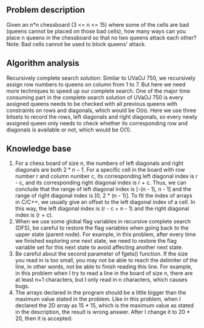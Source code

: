 ## Problem description

Given an n*n chessboard (3 <= n <= 15) where some of the cells are bad (queens cannot be placed on those bad cells), how many ways can you place n queens in the chessboard so that no two queens attack each other? Note: Bad cells cannot be used to block queens' attack.

## Algorithm analysis

Recursively complete search solution:
Similar to UVaOJ 750, we recursively assign row numbers to queens on column from 1 to 7. But here we need more techniques to speed up our complete search.
One of the major time consuming part in the complete search solution of UVaOJ 750 is every assigned queens needs to be checked with all previous queens with constraints on rows and diagonals, which would be O(n). Here we use three bitsets to record the rows, left diagonals and right diagonals, so every newly assigned queen only needs to check whether its corresponding row and diagonals is available or not, which would be O(1).

## Knowledge base

1. For a chess board of size n, the numbers of left diagonals and right diagonals are both $2 * n - 1$. 
   For a specific cell in the board with row number r and column number c, its corresponding left diagonal index is r - c, and its corresponding right diagonal index is r + c.
   Thus, we can conclude that the range of left diagonal index is [-(n - 1), n - 1] and the range of right diagonal index is [0, 2 * (n - 1)].
   To fit the index of arrays in C/C++, we usually give an offset to the left diagonal index of a cell. In this way, the left diagonal index is (r - c + n - 1) and the right diagonal index is (r + c).
2. When we use some global flag variables in recursive complete search (DFS), be careful to restore the flag variables when going back to the upper state (parent node).
   For example, in this problem, after every time we finished exploring one next state, we need to restore the flag variable set for this next state to avoid affecting another next state.
3. Be careful about the second parameter of fgets() function. If the size you read in is too small, you may not be able to reach the delimiter of the line, in other words, not be able to finish reading this line.
   For example, in this problem when I try to read a line in the board of size n, there are at least n+1 characters, but I only read in n characters, which causes bugs.
4. The arrays declared in the program should be a little bigger than the maximum value stated in the problem.
   Like in this problem, when I declared the 2D array as 15 * 15, which is the maximum value as stated in the description, the result is wrong answer. After I change it to 20 * 20, then it is accepted.